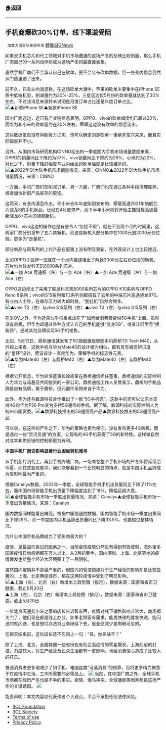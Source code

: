 ###  [:house:返回](README.md)
---


## 手机商爆砍30%订单，线下渠道受阻
` 加拿大温哥华英里农场` [轉載自GNews](https://gnews.org/zh-hans/2575347/)

如果说手机芯片和代工领域对手机市场遭遇的这场严冬的反映比较侧面，那么手机厂商自己的一系列动作则成为这场严冬的最直接表象。
 
虽然手机厂商们不会承认自己在砍单，更不会公布砍单数据，但一些业内信息仍然从门缝里透了出来。
 
前不久，已有业内消息称，在这场砍单大潮中，苹果的砍单主要集中在iPhone SE等中低端机型，削减量约为20%-25%，三星这边仅5月份的砍单量就达到了30%左右，不过该消息来源并未说明是月度订单占比还是年度订单占比。![▲新款iPhone SE](https://n.sinaimg.cn/tech/crawl/179/w550h429/20220520/c58d-845fb601781389ee093d4e6d4832c6f5.png)▲新款iPhone SE
 
国内厂商这边，近日有产业链信息表明，OPPO、vivo的砍单幅度均已超过20%，而华为和小米的砍单量约在20%左右。荣耀这边没有砍单的信息流出。
 
这些数据虽然没有得到官方证实，但可以确定的是砍单一事绝非空穴来风，而且实际幅度并不小。
 
另外，从国内市场研究机构CINNO给出的一季度国内手机市场销量数据来看，OPPO的销量同比下降约为37%、vivo销量同比下降约为29%、小米约为22%，对比之下，销量下降的幅度与业内给出的砍单幅度是比较接近的。![▲2022年Q1大陆手机市场销量情况，来源：CINNO](https://n.sinaimg.cn/tech/crawl/101/w550h351/20220520/f2ea-ed96eaf2ad89038b5a0ad4fdbde8bb2d.png)▲2022年Q1大陆手机市场销量情况，来源：CINNO
 
一方面，手机厂商们在削减订单，另一方面，厂商们也在通过各种手段清理库存、或者加快新旧产品库存的更迭。
 
这两天，有业内消息传出，称小米去年年底刚刚发布的、搭载高通2021年旗舰芯片骁龙8的手机新品，已经在4月底停产，而下半年小米则将开始主推搭载高通最新骁龙8+芯片的旗舰新机。
 
OPPO、vivo这边的操作也是有些令人“应接不暇”，就在不到两个月的时间里，这两家厂商分别发布了五六款新机，而这些新机大部分集中在1000元到2000元价位段，更多为“走量机”。
 
部分新品与同系列的上代产品在配置上没有明显更新，在外观设计上也比较接近。
 
比如OPPO子品牌一加就在一个月内接连推出了两款2000元左右价位段的新机，芯片均为联发科天玑8000系列芯片。![▲一加 Ace 竞速版（左）与一加 Ace（右）](https://n.sinaimg.cn/tech/crawl/108/w550h358/20220520/489c-1818c7835c07ab70767cd888404ed946.png)▲一加 Ace 竞速版（左）与一加 Ace（右）
 
OPPO这边推出了采用了联发科天玑8000系列芯片的OPPO K10系列与OPPO Reno 8系列；vivo的S15系列和T2系列则都搭载了去年的中端芯片高通骁龙870。有业内人士称，在库存压力较大的时候，“套娃机”自然会增多。![▲vivo T2（左）与vivo S15系列（右）](https://n.sinaimg.cn/tech/crawl/25/w550h275/20220520/8f70-2e6e8affc57d7560a8748722c6150eb9.png)▲vivo T2（左）与vivo S15系列（右）
 
在米OV之外，华为近来似乎将重点放在了“如何给消费者提供5G手机”上面。虽然没有新机，但华为却通过各种方式让自己的手机能够“变身5G”，或者让旧型号“换新颜”，通过其他品牌实现5G手机销售。
 
比如，5月13日，鼎桥通信就发布了5G旗舰旗舰智能手机鼎桥TD Tech M40，从外观上来看，这款手机与华为Mate40的设计极为相似，都有具有极高辨识度的“星环”设计，而该设计一直是华为、荣耀手机的标志性元素。![▲华为Mate40（左）与鼎桥M40（右）](https://n.sinaimg.cn/tech/crawl/80/w550h330/20220520/6949-9cc99409daadbd26ea4450cf66b86224.png)▲华为Mate40（左）与鼎桥M40（右）
 
根据公开信息，华为轮值董事长徐直军在鼎桥通信担任董事，鼎桥通信的实际控制人为华为与诺基亚共同投资的一家公司。鼎桥通信工作人员曾表示，鼎桥的手机品牌是自有品牌，属于鼎桥，但元器件采购来自于华为。
 
此外，华为还与数源科技合作推出了一款“5G手机壳”。这款手机壳可以让原本支持4G的华为P50 Pro变为支持5G通信的手机。据了解，数源科技的实际控制人为杭州市国资委。![▲数源科技推出的5G通信壳产品](https://n.sinaimg.cn/tech/crawl/7/w550h257/20220520/bdcc-fc3c4770e3356025ab8afd15111e4879.png)▲数源科技推出的5G通信壳产品
 
可以说，在这样的严冬之下，华为的策略也更为保守，没有发布更多4G新机，而是通过一些“灵活变通”的方案，让现有的4G手机获得了5G的新特性。这样做自然对成本和供应链的控制都更为有利。
 
**中国手机厂商受影响显著行业困局转机难寻**
 
从手机芯片到代工，再到手机终端厂商，一场席卷整个手机市场的严冬即将延续至今夏，而在这些现象中，我们能够看到一个比较明显的特点，就是中国手机品牌成为受影响最为严重的。
 
根据Canalys数据，2022年一季度，全球智能手机手机出货量同比下降了11%左右，而中国市场智能手机出货量下降幅度达到了18%，降幅远超大盘。![▲全球智能手机市场一季度出货量情况，来源：Canalys](https://n.sinaimg.cn/tech/crawl/246/w550h496/20220520/06ed-7419060e31e7841db25662b703de78ca.png)▲全球智能手机市场一季度出货量情况，来源：Canalys
 
国内数据同样能看出端倪，根据中国信通院数据，国内智能手机市场一季度出货同比下降29%，而一季度国内手机品牌出货量同比下降33.5%，也要超过整体情况。
 
为什么中国手机品牌成为了受影响最大的？
 
疫情，是最显而易见的因素之一，目前全球疫情仍然没有得到有效控制，海外诸多国家疫情日增病例都在万人以上。从3月初至今，国内深圳、上海、北京等地的疫情爆发也给整个经济大环境蒙上了一层阴影。
 
虽然国内疫情并不是最严重的，但国内的管控措施对于生产经营的影响却是比较显著的，上海、北京两座城市，都在这两轮疫情中受到了明显影响。![▲上海（左）、北京（右）新增本土趋势图（按月），数据来源：国家和省市卫健委，截止5月20日](https://n.sinaimg.cn/tech/crawl/770/w550h220/20220520/a44f-4e1dfda96ddea74faa6c34f38ece1d4c.png)▲上海（左）、北京（右）新增本土趋势图（按月），数据来源：国家和省市卫健委，截止5月20日
 
一位北京天通苑小米之家的店长告诉智东西，疫情对线下销售影响非常大，商场都关门了，他们现在都是线上办公，如果老顾客有需求，能发快递的就发快递，能闪送的就闪送，也是想尽办法将业务继续下去，但业绩减少是肉眼可见的。
 
在聊天结束前，这位店长还不忘问上一句：“哥，你买啥不？”
 
除了上海、北京，全国其他一些省份也有社会面疫情的零星爆发，上海此前的封控，力度较大，对生产经营及民众生活都有一定影响，也给消费信心造成了比较大的打击。
 
普通消费者更多地减少了如手机、电脑这类“可选消费”的预算，而将更多精力聚焦于在疫情中生活、工作所需要的必需品上。
 ![](https://n.sinaimg.cn/tech/crawl/721/w550h171/20220520/41da-5a7af07e4204bd1f31af8cc39dae0d39.png) 
当然，在中国厂商之外，全球手机市场都在经历严冬也是不争的事实。疫情、俄乌冲突、全球通胀等因素都是这场严冬的关键诱因。
 ![](https://n.sinaimg.cn/tech/crawl/784/w550h234/20220520/5d52-742bfcd5348ab598a3f10d205986bed1.png) 

免责声明：本文内容仅代表作者个人观点，平台不承担任何法律风险。
  
- [ROL Foundation](https://rolfoundation.org/)
- [ROL Society](https://rolsociety.org/)
- [Terms of use](https://gnews.org/terms-of-use-3/)
- [Privacy Policy](https://gnews.org/privacy-policy/)

